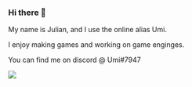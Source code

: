 ### Hi there 👋
My name is Julian, and I use the online alias Umi.

I enjoy making games and working on game enginges.

You can find me on discord @ Umi#7947

![](https://dcbadge.vercel.app/api/shield/377238602167353344)

